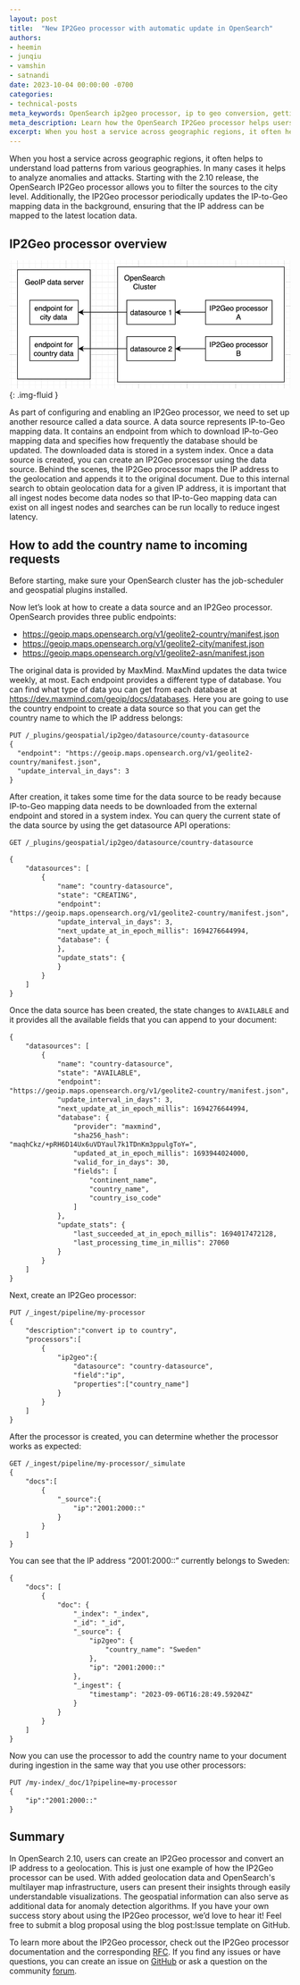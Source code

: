 ```yaml
---
layout: post
title:  "New IP2Geo processor with automatic update in OpenSearch"
authors:
- heemin
- junqiu
- vamshin
- satnandi
date: 2023-10-04 00:00:00 -0700
categories:
- technical-posts
meta_keywords: OpenSearch ip2geo processor, ip to geo conversion, getting geo data from ip address
meta_description: Learn how the OpenSearch IP2Geo processor helps users to transform IP address to geolocation data during a document ingestion.
excerpt: When you host a service across geographic regions, it often helps to understand load patterns from various geographies. In many cases it helps to analyze anomalies and attacks. Starting with the 2.10 release, the OpenSearch IP2Geo processor allows you to filter the sources to the city level. Additionally, the IP2Geo processor periodically updates the IP-to-Geo mapping data in the background, ensuring that the IP address can be mapped to the latest location data.
---
```


When you host a service across geographic regions, it often helps to understand load patterns from various geographies. In many cases it helps to analyze anomalies and attacks. Starting with the 2.10 release, the OpenSearch IP2Geo processor allows you to filter the sources to the city level. Additionally, the IP2Geo processor periodically updates the IP-to-Geo mapping data in the background, ensuring that the IP address can be mapped to the latest location data.

## IP2Geo processor overview

<img src="/assets/media/blog-images/2023-10-04-new-ip2geo-processor-with-automatic-update/ip2geo-overview.jpg" alt="IP2Geo processor diagram"/>{: .img-fluid }

As part of configuring and enabling an IP2Geo processor, we need to set up another resource called a data source. A data source represents IP-to-Geo mapping data. It contains an endpoint from which to download IP-to-Geo mapping data and specifies how frequently the database should be updated. The downloaded data is stored in a system index. Once a data source is created, you can create an IP2Geo processor using the data source. Behind the scenes, the IP2Geo processor maps the IP address to the geolocation and appends it to the original document. Due to this internal search to obtain geolocation data for a given IP address, it is important that all ingest nodes become data nodes so that IP-to-Geo mapping data can exist on all ingest nodes and searches can be run locally to reduce ingest latency.
## How to add the country name to incoming requests
Before starting, make sure your OpenSearch cluster has the job-scheduler and geospatial plugins installed.

Now let’s look at how to create a data source and an IP2Geo processor. OpenSearch provides three public endpoints:

* https://geoip.maps.opensearch.org/v1/geolite2-country/manifest.json
* https://geoip.maps.opensearch.org/v1/geolite2-city/manifest.json
* https://geoip.maps.opensearch.org/v1/geolite2-asn/manifest.json

The original data is provided by MaxMind. MaxMind updates the data twice weekly, at most. Each endpoint provides a different type of database. You can find what type of data you can get from each database at https://dev.maxmind.com/geoip/docs/databases. Here you are going to use the country endpoint to create a data source so that you can get the country name to which the IP address belongs:

```
PUT /_plugins/geospatial/ip2geo/datasource/county-datasource
{
  "endpoint": "https://geoip.maps.opensearch.org/v1/geolite2-country/manifest.json",
  "update_interval_in_days": 3
}
```

After creation, it takes some time for the data source to be ready because IP-to-Geo mapping data needs to be downloaded from the external endpoint and stored in a system index. You can query the current state of the data source by using the get datasource API operations:
```
GET /_plugins/geospatial/ip2geo/datasource/country-datasource
```

```
{
    "datasources": [
        {
            "name": "country-datasource",
            "state": "CREATING",
            "endpoint": "https://geoip.maps.opensearch.org/v1/geolite2-country/manifest.json",
            "update_interval_in_days": 3,
            "next_update_at_in_epoch_millis": 1694276644994,
            "database": {
            },
            "update_stats": {
            }
        }
    ]
}
```

Once the data source has been created, the state changes to `AVAILABLE` and it provides all the available fields that you can append to your document:
```
{
    "datasources": [
        {
            "name": "country-datasource",
            "state": "AVAILABLE",
            "endpoint": "https://geoip.maps.opensearch.org/v1/geolite2-country/manifest.json",
            "update_interval_in_days": 3,
            "next_update_at_in_epoch_millis": 1694276644994,
            "database": {
                "provider": "maxmind",
                "sha256_hash": "maqhCkz/+pRH6D14Ux6uVDYaul7k1TDnKm3ppulgToY=",
                "updated_at_in_epoch_millis": 1693944024000,
                "valid_for_in_days": 30,
                "fields": [
                    "continent_name",
                    "country_name",
                    "country_iso_code"
                ]
            },
            "update_stats": {
                "last_succeeded_at_in_epoch_millis": 1694017472128,
                "last_processing_time_in_millis": 27060
            }
        }
    ]
}
```

Next, create an IP2Geo processor:
```
PUT /_ingest/pipeline/my-processor
{
    "description":"convert ip to country",
    "processors":[
        {
            "ip2geo":{
                "datasource": "country-datasource",
                "field":"ip",
                "properties":["country_name"]
            }
        }
    ]
}
```

After the processor is created, you can determine whether the processor works as expected:
```
GET /_ingest/pipeline/my-processor/_simulate
{
    "docs":[
        {
            "_source":{
                "ip":"2001:2000::"
            }
        }
    ]
}
```

You can see that the IP address “2001:2000::” currently belongs to Sweden:
```
{
    "docs": [
        {
            "doc": {
                "_index": "_index",
                "_id": "_id",
                "_source": {
                    "ip2geo": {
                        "country_name": "Sweden"
                    },
                    "ip": "2001:2000::"
                },
                "_ingest": {
                    "timestamp": "2023-09-06T16:28:49.59204Z"
                }
            }
        }
    ]
}
```

Now you can use the processor to add the country name to your document during ingestion in the same way that you use other processors:
```
PUT /my-index/_doc/1?pipeline=my-processor
{
    "ip":"2001:2000::"
}
```

## Summary
In OpenSearch 2.10, users can create an IP2Geo processor and convert an IP address to a geolocation. This is just one example of how the IP2Geo processor can be used. With added geolocation data and OpenSearch's multilayer map infrastructure, users can present their insights through easily understandable visualizations. The geospatial information can also serve as additional data for anomaly detection algorithms. If you have your own success story about using the IP2Geo processor, we’d love to hear it! Feel free to submit a blog proposal using the blog post:Issue template on GitHub.

To learn more about the IP2Geo processor, check out the IP2Geo processor documentation and the corresponding [RFC](https://github.com/opensearch-project/OpenSearch/issues/5856). If you find any issues or have questions, you can create an issue on [GitHub](https://github.com/opensearch-project/geospatial/issues/new/choose) or ask a question on the community [forum](https://forum.opensearch.org).


